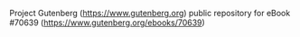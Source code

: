 Project Gutenberg (https://www.gutenberg.org) public repository for
eBook #70639 (https://www.gutenberg.org/ebooks/70639)
